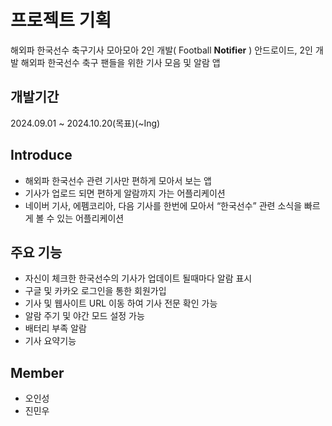 # 프로젝트 기획
해외파 한국선수 축구기사 모아모아 2인 개발( Football **Notifier** ) 안드로이드, 2인 개발
해외파 한국선수 축구 팬들을 위한 기사 모음 및 알람 앱

## 개발기간
2024.09.01 ~ 2024.10.20(목표)(~Ing)

## Introduce
- 해외파 한국선수 관련 기사만 편하게 모아서 보는 앱
- 기사가 업로드 되면 편하게 알람까지 가는 어플리케이션
- 네이버 기사, 에펨코리아, 다음 기사를 한번에 모아서 “한국선수” 관련 소식을 빠르게 볼 수 있는 어플리케이션

## 주요 기능
- 자신이 체크한 한국선수의 기사가 업데이트 될때마다 알람 표시
- 구글 및 카카오 로그인을 통한 회원가입
- 기사 및 웹사이트 URL 이동 하여 기사 전문 확인 가능
- 알람 주기 및 야간 모드 설정 가능
- 배터리 부족 알람
- 기사 요약기능

## Member
- 오인성
- 진민우

